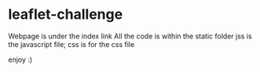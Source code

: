 # leaflet-challenge
Webpage is under the index link
All the code is within the static folder
jss is the javascript file; css is for the css file

enjoy :)